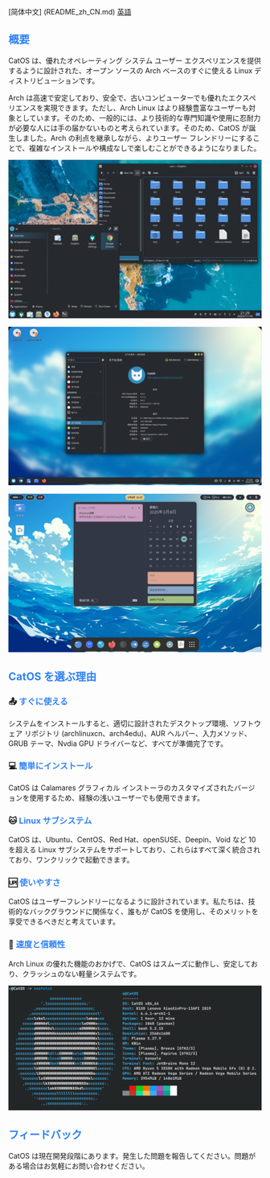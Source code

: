 [简体中文] (README_zh_CN.md) [英語](README.md)

## <font color=#2f81f7>概要</font>

CatOS は、優れたオペレーティング システム ユーザー エクスペリエンスを提供するように設計された、オープン ソースの Arch ベースのすぐに使える Linux ディストリビューションです。

Arch は高速で安定しており、安全で、古いコンピューターでも優れたエクスペリエンスを実現できます。ただし、Arch Linux はより経験豊富なユーザーも対象としています。そのため、一般的には、より技術的な専門知識や使用に忍耐力が必要な人には手の届かないものと考えられています。そのため、CatOS が誕生しました。Arch の利点を継承しながら、よりユーザー フレンドリーにすることで、複雑なインストールや構成なしで楽しむことができるようになりました。

![image](./preview/desktop_en.png)

![image](./preview/preview_kde.png)

![image](./preview/preview_gnome.png)

## <font color=#2f81f7>CatOS を選ぶ理由</font>

### 📤 <font color=#2f81f7>すぐに使える</font>
システムをインストールすると、適切に設計されたデスクトップ環境、ソフトウェア リポジトリ (archlinuxcn、arch4edu)、AUR ヘルパー、入力メソッド、GRUB テーマ、Nvdia GPU ドライバーなど、すべてが準備完了です。

### 💻 <font color=#2f81f7>簡単にインストール</font>
CatOS は Calamares グラフィカル インストーラのカスタマイズされたバージョンを使用するため、経験の浅いユーザーでも使用できます。

### 🐱 <font color=#2f81f7>Linux サブシステム</font>
CatOS は、Ubuntu、CentOS、Red Hat、openSUSE、Deepin、Void など 10 を超える Linux サブシステムをサポートしており、これらはすべて深く統合されており、ワンクリックで起動できます。

### 🆙 <font color=#2f81f7>使いやすさ</font>
CatOS はユーザーフレンドリーになるように設計されています。私たちは、技術的なバックグラウンドに関係なく、誰もが CatOS を使用し、そのメリットを享受できるべきだと考えています。

### 🚀 <font color=#2f81f7>速度と信頼性</font>
Arch Linux の優れた機能のおかげで、CatOS はスムーズに動作し、安定しており、クラッシュのない軽量システムです。

![image](./preview/neofetch_en.png)

## <font color=#2f81f7>フィードバック</font>

CatOS は現在開発段階にあります。発生した問題を報告してください。問題がある場合はお気軽にお問い合わせください。
